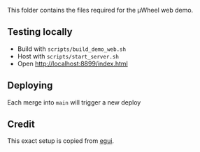 This folder contains the files required for the µWheel web demo.

## Testing locally
* Build with `scripts/build_demo_web.sh`
* Host with `scripts/start_server.sh`
* Open <http://localhost:8899/index.html>

## Deploying 
Each merge into `main` will trigger a new deploy

## Credit

This exact setup is copied from [egui](https://github.com/emilk/egui).